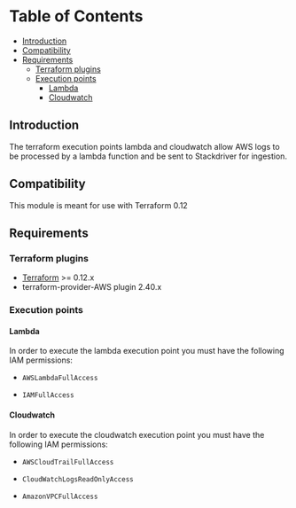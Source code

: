 # Table of Contents
<!-- TOC -->
 * [Introduction](#introduction)
 * [Compatibility](#Compatibility)
 * [Requirements](#Requirements)
    * [Terraform plugins](#Terraform-plugins)
    * [Execution points](Execution-points)
         * [Lambda](#Lambda)
         * [Cloudwatch](#Cloudwatch)
         
    
<!-- TOC -->
## Introduction

The terraform execution points lambda and cloudwatch allow AWS logs to be processed by a lambda function and be sent to Stackdriver for ingestion.

## Compatibility

This module is meant for use with Terraform 0.12

## Requirements

### Terraform plugins
- [Terraform](https://www.terraform.io/downloads.html) >= 0.12.x
- terraform-provider-AWS plugin 2.40.x

### Execution points

#### Lambda

In order to execute the lambda execution point you must have the following IAM permissions:

- `AWSLambdaFullAccess`

- `IAMFullAccess`

#### Cloudwatch

In order to execute the cloudwatch execution point you must have the following IAM permissions:

- `AWSCloudTrailFullAccess`

- `CloudWatchLogsReadOnlyAccess`

- `AmazonVPCFullAccess`
